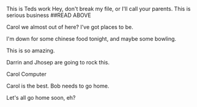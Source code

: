 

This is Teds work
Hey, don't break my file, or I'll call your parents. This is serious business
##READ ABOVE

Carol we almost out of here? I've got places to be. 

I'm down for some chinese food tonight, and maybe some bowling. 


This is so amazing. 

Darrin and Jhosep are going to rock this.

Carol Computer

Carol is the best. Bob needs to go home. 

Let's all go home soon, eh?
